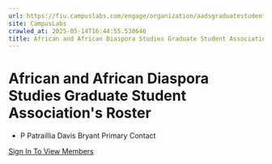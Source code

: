 ```yaml
---
url: https://fiu.campuslabs.com/engage/organization/aadsgraduatestudentassociation/roster
site: CampusLabs
crawled_at: 2025-05-14T16:44:55.538646
title: African and African Diaspora Studies Graduate Student Association's Roster - Panther Connect
---
```


#  African and African Diaspora Studies Graduate Student Association's Roster 
  * P
Patraillia Davis Bryant
Primary Contact


[Sign In To View Members](https://fiu.campuslabs.com/engage/account/login?returnUrl=/engage/organization/aadsgraduatestudentassociation/roster)
